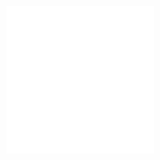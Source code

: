 <embed src="@/docs/options/plots/common/overview.zh.md"></embed>
<embed src="@/docs/options/plots/special/tiny.zh.md"></embed>
